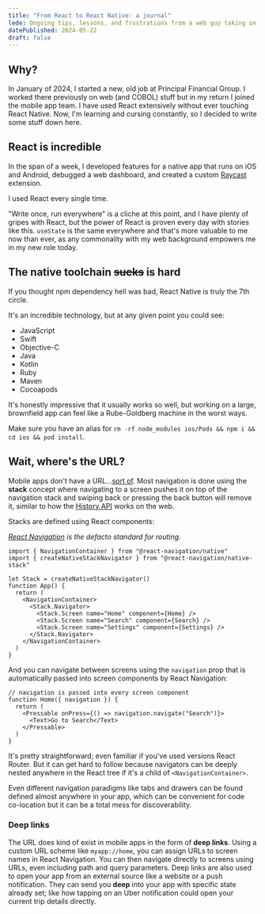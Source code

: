 ```yaml
---
title: "From React to React Native: a journal"
lede: Ongoing tips, lessons, and frustrations from a web guy taking on native development
datePublished: 2024-05-22
draft: false
---
```


## Why?

In January of 2024, I started a new, old job at Principal Financial Group. I worked there previously on web (and COBOL) stuff but in my return I joined the mobile app team. I have used React extensively without ever touching React Native. Now, I'm learning and cursing constantly, so I decided to write some stuff down here.

## React is incredible

In the span of a week, I developed features for a native app that runs on iOS and Android, debugged a web dashboard, and created a custom [Raycast](https://raycast.com) extension.

I used React every single time.

"Write once, run everywhere" is a cliche at this point, and I have plenty of gripes with React, but the power of React is proven every day with stories like this. `useState` is the same everywhere and that's more valuable to me now than ever, as any commonality with my web background empowers me in my new role today.

## The native toolchain <s>sucks</s> is hard</h2>

If you thought npm dependency hell was bad, React Native is truly the 7th circle.

It's an incredible technology, but at any given point you could see:

- JavaScript
- Swift
- Objective-C
- Java
- Kotlin
- Ruby
- Maven
- Cocoapods

It's honestly impressive that it usually works so well, but working on a large, brownfield app can feel like a Rube-Goldberg machine in the worst ways.

Make sure you have an alias for `rm -rf node_modules ios/Pods && npm i && cd ios && pod install`.

## Wait, where's the URL?

Mobile apps don't have a URL...[sort of](#deep-links). Most navigation is done using the **stack** concept where navigating to a screen pushes it on top of the navigation stack and swiping back or pressing the back button will remove it, similar to how the [History API](https://developer.mozilla.org/en-US/docs/Web/API/History_API) works on the web.

Stacks are defined using React components:

_[React Navigation](https://reactnavigation.org/) is the defacto standard for routing._

```tsx
import { NavigationContainer } from "@react-navigation/native"
import { createNativeStackNavigator } from "@react-navigation/native-stack"

let Stack = createNativeStackNavigator()
function App() {
  return (
    <NavigationContainer>
      <Stack.Navigator>
        <Stack.Screen name="Home" component={Home} />
        <Stack.Screen name="Search" component={Search} />
        <Stack.Screen name="Settings" component={Settings} />
      </Stack.Navigator>
    </NavigationContainer>
  )
}
```

And you can navigate between screens using the `navigation` prop that is automatically passed into screen components by React Navigation:

```tsx
// navigation is passed into every screen component
function Home({ navigation }) {
  return (
    <Pressable onPress={() => navigation.navigate("Search")}>
      <Text>Go to Search</Text>
    </Pressable>
  )
}
```

It's pretty straightforward; even familiar if you've used versions React Router. But it can get hard to follow because navigators can be deeply nested anywhere in the React tree if it's a child of `<NavigationContainer>`.

Even different navigation paradigms like tabs and drawers can be found defined almost anywhere in your app, which can be convenient for code co-location but it can be a total mess for discoverability.

<h3 id='deep-links'>Deep links</h3>

The URL does kind of exist in mobile apps in the form of **deep links**. Using a custom URL scheme like `myapp://home`, you can assign URLs to screen names in React Navigation. You can then navigate directly to screens using URLs, even including path and query parameters. Deep links are also used to open your app from an external source like a website or a push notification. They can send you **deep** into your app with specific state already set; like how tapping on an Uber notification could open your current trip details directly.

<!-- ## What about CSS? -->

<!-- ## Apps are SPAs -->

<!-- ## So, how does this actually work? -->
